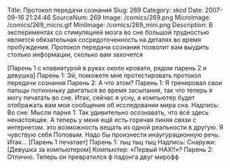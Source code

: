 Title: Протокол передачи сознания 
Slug: 269 
Category: xkcd 
Date: 2007-09-16 21:24:46 
SourceNum: 269 
Image: /comics/269.png 
MicroImage: /comics/269_micro.gif 
MiniImage: /comics/269_mini.png 
Description: В экспериментах со стимуляцией мозга во сне большой трудностью является обязательная сосредоточенность на деталях во время пробуждения. Протокол передачи сознания позволит вам выудить столько информации, сколько вам захочется 

[Парень 1 с клавиатурой в руках около кровати, рядом парень 2 и девушка]
Парень 1: Эй, поможете мне протестировать протокол передачи сознания
Парень 2: А что этом?
Парень 1: Я тренировал свои пальцы потихоньку двигаться во время засыпания, так что теперь я могу печатать во сне. Итак, сейчас я усну, а компьютер будет отображать вам мои сообщения об исследовании мира сна.
Надпись: Во сне:
Мысли парня 1: Так удивительно осознавать, что всё здесь ненастоящее. А теперь у меня ещё есть горячая линяя связи с интернетом. это возможность вещать из одной реальности в другую. Я чувствую себя Поповым. Надо бы произнести инаугурационную речь. Итак…
[Парень 1 печатает]
Парень 1: *тыц тыц тыц*
Надпись: Снаружи:
[Девушка за компьютером]
Компьютер: «Первый НАХ!!»?
Парень 2: Отлично. Теперь он превратился ф падонга двуг мирофф
